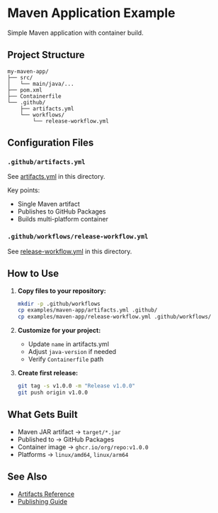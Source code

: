 <!--
SPDX-FileCopyrightText: 2025 The Reusable CI Authors

SPDX-License-Identifier: CC0-1.0
-->

# Maven Application Example

Simple Maven application with container build.

## Project Structure

```text
my-maven-app/
├── src/
│   └── main/java/...
├── pom.xml
├── Containerfile
└── .github/
    ├── artifacts.yml
    └── workflows/
        └── release-workflow.yml
```

## Configuration Files

### `.github/artifacts.yml`

See [artifacts.yml](artifacts.yml) in this directory.

Key points:
- Single Maven artifact
- Publishes to GitHub Packages
- Builds multi-platform container

### `.github/workflows/release-workflow.yml`

See [release-workflow.yml](release-workflow.yml) in this directory.

## How to Use

1. **Copy files to your repository:**
   ```bash
   mkdir -p .github/workflows
   cp examples/maven-app/artifacts.yml .github/
   cp examples/maven-app/release-workflow.yml .github/workflows/
   ```

2. **Customize for your project:**
   - Update `name` in artifacts.yml
   - Adjust `java-version` if needed
   - Verify `Containerfile` path

3. **Create first release:**
   ```bash
   git tag -s v1.0.0 -m "Release v1.0.0"
   git push origin v1.0.0
   ```

## What Gets Built

- Maven JAR artifact → `target/*.jar`
- Published to → GitHub Packages
- Container image → `ghcr.io/org/repo:v1.0.0`
- Platforms → `linux/amd64`, `linux/arm64`

## See Also

- [Artifacts Reference](../../docs/artifacts-reference.md)
- [Publishing Guide](../../docs/publishing.md)
